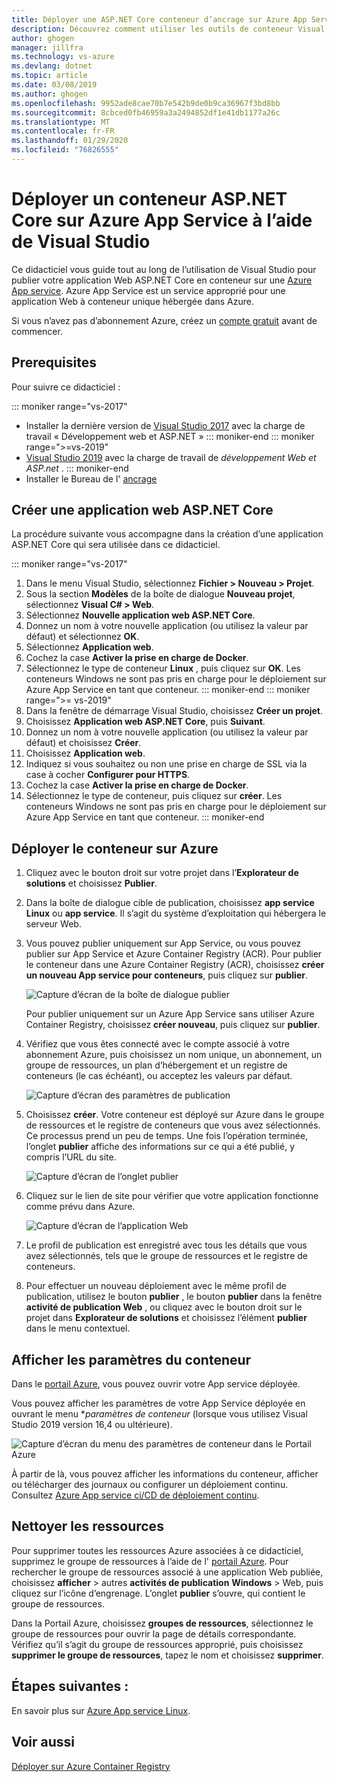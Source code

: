```yaml
---
title: Déployer une ASP.NET Core conteneur d’ancrage sur Azure App Service | Microsoft Docs
description: Découvrez comment utiliser les outils de conteneur Visual Studio pour déployer une application Web ASP.NET Core dans Azure App Service
author: ghogen
manager: jillfra
ms.technology: vs-azure
ms.devlang: dotnet
ms.topic: article
ms.date: 03/08/2019
ms.author: ghogen
ms.openlocfilehash: 9952ade8cae70b7e542b9de0b9ca36967f3bd8bb
ms.sourcegitcommit: 8cbced0fb46959a3a2494852df1e41db1177a26c
ms.translationtype: MT
ms.contentlocale: fr-FR
ms.lasthandoff: 01/29/2020
ms.locfileid: "76826555"
---
```

# <a name="deploy-an-aspnet-core-container-to-azure-app-service-using-visual-studio"></a>Déployer un conteneur ASP.NET Core sur Azure App Service à l’aide de Visual Studio

Ce didacticiel vous guide tout au long de l’utilisation de Visual Studio pour publier votre application Web ASP.NET Core en conteneur sur une [Azure App service](/azure/app-service). Azure App Service est un service approprié pour une application Web à conteneur unique hébergée dans Azure.

Si vous n’avez pas d’abonnement Azure, créez un [compte gratuit](https://azure.microsoft.com/free/dotnet/?utm_source=acr-publish-doc&utm_medium=docs&utm_campaign=docs) avant de commencer.

## <a name="prerequisites"></a>Prerequisites

Pour suivre ce didacticiel :

::: moniker range="vs-2017"
- Installer la dernière version de [Visual Studio 2017](https://visualstudio.microsoft.com/vs/older-downloads/?utm_medium=microsoft&utm_source=docs.microsoft.com&utm_campaign=vs+2017+download) avec la charge de travail « Développement web et ASP.NET »
::: moniker-end
::: moniker range=">=vs-2019"
- [Visual Studio 2019](https://visualstudio.microsoft.com/downloads) avec la charge de travail de *développement Web et ASP.net* .
::: moniker-end
- Installer le Bureau de l' [ancrage](https://docs.docker.com/docker-for-windows/install/)

## <a name="create-an-aspnet-core-web-app"></a>Créer une application web ASP.NET Core

La procédure suivante vous accompagne dans la création d’une application ASP.NET Core qui sera utilisée dans ce didacticiel.

::: moniker range="vs-2017"
1. Dans le menu Visual Studio, sélectionnez **Fichier > Nouveau > Projet**.
2. Sous la section **Modèles** de la boîte de dialogue **Nouveau projet**, sélectionnez **Visual C# > Web**.
3. Sélectionnez **Nouvelle application web ASP.NET Core**.
4. Donnez un nom à votre nouvelle application (ou utilisez la valeur par défaut) et sélectionnez **OK**.
5. Sélectionnez **Application web**.
6. Cochez la case **Activer la prise en charge de Docker**.
7. Sélectionnez le type de conteneur **Linux** , puis cliquez sur **OK**. Les conteneurs Windows ne sont pas pris en charge pour le déploiement sur Azure App Service en tant que conteneur.
::: moniker-end
::: moniker range=">= vs-2019"
1. Dans la fenêtre de démarrage Visual Studio, choisissez **Créer un projet**.
1. Choisissez **Application web ASP.NET Core**, puis **Suivant**.
1. Donnez un nom à votre nouvelle application (ou utilisez la valeur par défaut) et choisissez **Créer**.
1. Choisissez **Application web**.
1. Indiquez si vous souhaitez ou non une prise en charge de SSL via la case à cocher **Configurer pour HTTPS**.
1. Cochez la case **Activer la prise en charge de Docker**.
1. Sélectionnez le type de conteneur, puis cliquez sur **créer**. Les conteneurs Windows ne sont pas pris en charge pour le déploiement sur Azure App Service en tant que conteneur.
::: moniker-end

## <a name="deploy-the-container-to-azure"></a>Déployer le conteneur sur Azure

1. Cliquez avec le bouton droit sur votre projet dans l’**Explorateur de solutions** et choisissez **Publier**.
1. Dans la boîte de dialogue cible de publication, choisissez **app service Linux** ou **app service**. Il s’agit du système d’exploitation qui hébergera le serveur Web.
1. Vous pouvez publier uniquement sur App Service, ou vous pouvez publier sur App Service et Azure Container Registry (ACR). Pour publier le conteneur dans une Azure Container Registry (ACR), choisissez **créer un nouveau App service pour conteneurs**, puis cliquez sur **publier**.

   ![Capture d’écran de la boîte de dialogue publier](media/deploy-app-service/publish-app-service-linux.PNG)

   Pour publier uniquement sur un Azure App Service sans utiliser Azure Container Registry, choisissez **créer nouveau**, puis cliquez sur **publier**.

1. Vérifiez que vous êtes connecté avec le compte associé à votre abonnement Azure, puis choisissez un nom unique, un abonnement, un groupe de ressources, un plan d’hébergement et un registre de conteneurs (le cas échéant), ou acceptez les valeurs par défaut.

   ![Capture d’écran des paramètres de publication](media/deploy-app-service/publish-app-service-linux2.png)

1. Choisissez **créer**. Votre conteneur est déployé sur Azure dans le groupe de ressources et le registre de conteneurs que vous avez sélectionnés. Ce processus prend un peu de temps. Une fois l’opération terminée, l’onglet **publier** affiche des informations sur ce qui a été publié, y compris l’URL du site.

   ![Capture d’écran de l’onglet publier](media/deploy-app-service/publish-succeeded.PNG)

1. Cliquez sur le lien de site pour vérifier que votre application fonctionne comme prévu dans Azure.

   ![Capture d’écran de l’application Web](media/deploy-app-service/web-application-running.png)

1. Le profil de publication est enregistré avec tous les détails que vous avez sélectionnés, tels que le groupe de ressources et le registre de conteneurs.

1. Pour effectuer un nouveau déploiement avec le même profil de publication, utilisez le bouton **publier** , le bouton **publier** dans la fenêtre **activité de publication Web** , ou cliquez avec le bouton droit sur le projet dans **Explorateur de solutions** et choisissez l’élément **publier** dans le menu contextuel.

## <a name="view-container-settings"></a>Afficher les paramètres du conteneur

Dans le [portail Azure](https://portal.azure.com), vous pouvez ouvrir votre App service déployée.

Vous pouvez afficher les paramètres de votre App Service déployée en ouvrant le menu **paramètres de conteneur* (lorsque vous utilisez Visual Studio 2019 version 16,4 ou ultérieure).

![Capture d’écran du menu des paramètres de conteneur dans le Portail Azure](media/deploy-app-service/container-settings-menu.png)

À partir de là, vous pouvez afficher les informations du conteneur, afficher ou télécharger des journaux ou configurer un déploiement continu. Consultez [Azure App service ci/CD de déploiement continu](/azure/app-service/containers/app-service-linux-ci-cd).

## <a name="clean-up-resources"></a>Nettoyer les ressources

Pour supprimer toutes les ressources Azure associées à ce didacticiel, supprimez le groupe de ressources à l’aide de l' [portail Azure](https://portal.azure.com). Pour rechercher le groupe de ressources associé à une application Web publiée, choisissez **afficher** > autres **activités de publication** **Windows** > Web, puis cliquez sur l’icône d’engrenage. L’onglet **publier** s’ouvre, qui contient le groupe de ressources.

Dans la Portail Azure, choisissez **groupes de ressources**, sélectionnez le groupe de ressources pour ouvrir la page de détails correspondante. Vérifiez qu’il s’agit du groupe de ressources approprié, puis choisissez **supprimer le groupe de ressources**, tapez le nom et choisissez **supprimer**.

## <a name="next-steps"></a>Étapes suivantes :

En savoir plus sur [Azure App service Linux](/azure/app-service/containers/app-service-linux-intro).

## <a name="see-also"></a>Voir aussi

[Déployer sur Azure Container Registry](hosting-web-apps-in-docker.md)